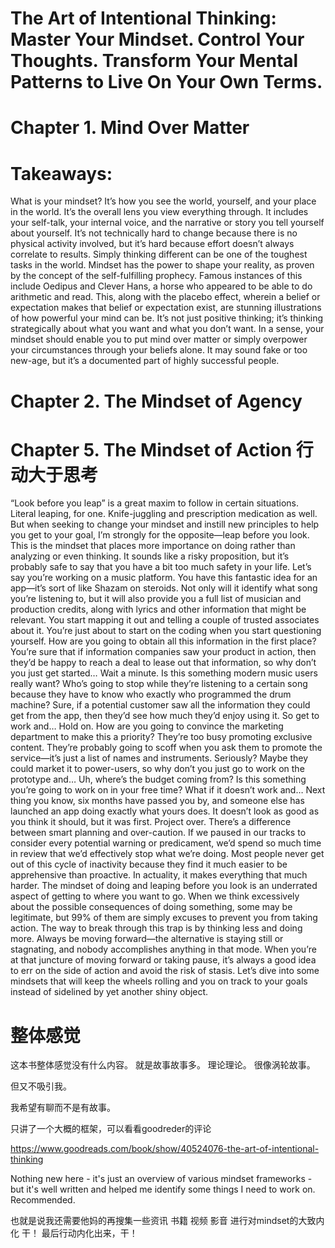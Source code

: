 # The Art of Intentional Thinking: Master Your Mindset. Control Your Thoughts. Transform Your Mental Patterns to Live On Your Own Terms. 

# Chapter 1. Mind Over Matter

# Takeaways: 
What is your mindset? It’s how you see the world, yourself, and your place in the world. 
It’s the overall lens you view everything through. It includes your self-talk, 
your internal voice, and the narrative or story you tell yourself about yourself. 
It’s not technically hard to change because there is no physical activity involved, but it’s hard because effort doesn’t always correlate to results. Simply thinking different can be one of the toughest tasks in the world. Mindset has the power to shape your reality, as proven by the concept of the self-fulfilling prophecy. Famous instances of this include Oedipus and Clever Hans, a horse who appeared to be able to do arithmetic and read. This, along with the placebo effect, wherein a belief or expectation makes that belief or expectation exist, are stunning illustrations of how powerful your mind can be. It’s not just positive thinking; it’s thinking strategically about what you want and what you don’t want. In a sense, your mindset should enable you to put mind over matter or simply overpower your circumstances through your beliefs alone. It may sound fake or too new-age, but it’s a documented part of highly successful people.


# Chapter 2. The Mindset of Agency

# Chapter 5. The Mindset of Action 行动大于思考

“Look before you leap” is a great maxim to follow in certain situations. Literal leaping, for one. Knife-juggling and prescription medication as well. But when seeking to change your mindset and instill new principles to help you get to your goal, I’m strongly for the opposite—leap before you look. This is the mindset that places more importance on doing rather than analyzing or even thinking. It sounds like a risky proposition, but it’s probably safe to say that you have a bit too much safety in your life. Let’s say you’re working on a music platform. You have this fantastic idea for an app—it’s sort of like Shazam on steroids. Not only will it identify what song you’re listening to, but it will also provide you a full list of musician and production credits, along with lyrics and other information that might be relevant. You start mapping it out and telling a couple of trusted associates about it. You’re just about to start on the coding when you start questioning yourself. How are you going to obtain all this information in the first place? You’re sure that if information companies saw your product in action, then they’d be happy to reach a deal to lease out that information, so why don’t you just get started… Wait a minute. Is this something modern music users really want? Who’s going to stop while they’re listening to a certain song because they have to know who exactly who programmed the drum machine? Sure, if a potential customer saw all the information they could get from the app, then they’d see how much they’d enjoy using it. So get to work and… Hold on. How are you going to convince the marketing department to make this a priority? They’re too busy promoting exclusive content. They’re probably going to scoff when you ask them to promote the service—it’s just a list of names and instruments. Seriously? Maybe they could market it to power-users, so why don’t you just go to work on the prototype and… Uh, where’s the budget coming from? Is this something you’re going to work on in your free time? What if it doesn’t work and… Next thing you know, six months have passed you by, and someone else has launched an app doing exactly what yours does. It doesn’t look as good as you think it should, but it was first. Project over. There’s a difference between smart planning and over-caution. If we paused in our tracks to consider every potential warning or predicament, we’d spend so much time in review that we’d effectively stop what we’re doing. Most people never get out of this cycle of inactivity because they find it much easier to be apprehensive than proactive. In actuality, it makes everything that much harder. The mindset of doing and leaping before you look is an underrated aspect of getting to where you want to go. When we think excessively about the possible consequences of doing something, some may be legitimate, but 99% of them are simply excuses to prevent you from taking action. The way to break through this trap is by thinking less and doing more. Always be moving forward—the alternative is staying still or stagnating, and nobody accomplishes anything in that mode. When you’re at that juncture of moving forward or taking pause, it’s always a good idea to err on the side of action and avoid the risk of stasis. Let’s dive into some mindsets that will keep the wheels rolling and you on track to your goals instead of sidelined by yet another shiny object.

# 整体感觉   

这本书整体感觉没有什么内容。 就是故事故事多。  理论理论。  很像涡轮故事。

但又不吸引我。 

我希望有聊而不是有故事。


只讲了一个大概的框架，可以看看goodreder的评论 

https://www.goodreads.com/book/show/40524076-the-art-of-intentional-thinking

Nothing new here - it's just an overview of various mindset frameworks - but it's well written and helped me identify some things I need to work on. Recommended. 

也就是说我还需要他妈的再搜集一些资讯 书籍 视频 影音 进行对mindset的大致内化 干！  最后行动内化出来，干！

